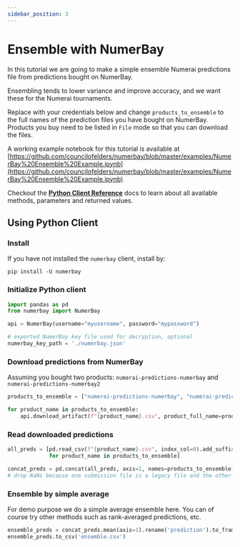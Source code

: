 ```yaml
---
sidebar_position: 3
---
```


# Ensemble with NumerBay

In this tutorial we are going to make a simple ensemble Numerai predictions file from predictions bought on NumerBay.

Ensembling tends to lower variance and improve accuracy, and we want these for the Numerai tournaments.

Replace with your credentials below and change `products_to_ensemble` to the full names of the prediction files you have bought on NumerBay.
Products you buy need to be listed in `File` mode so that you can download the files.

A working example notebook for this tutorial is available at [https://github.com/councilofelders/numerbay/blob/master/examples/NumerBay%20Ensemble%20Example.ipynb](https://github.com/councilofelders/numerbay/blob/master/examples/NumerBay%20Ensemble%20Example.ipynb)

Checkout the **[Python Client Reference](/docs/reference/numerbay)** docs to learn about all available methods, parameters and returned values.

## Using Python Client

### Install
If you have not installed the `numerbay` client, install by:
```commandline
pip install -U numerbay
```

### Initialize Python client
```python
import pandas as pd
from numerbay import NumerBay

api = NumerBay(username="myusername", password="mypassword")

# exported NumerBay key file used for decryption, optional
numerbay_key_path = './numerbay.json'
```

### Download predictions from NumerBay

Assuming you bought two products: `numerai-predictions-numerbay` and `numerai-predictions-numerbay2`

```python
products_to_ensemble = ["numerai-predictions-numerbay", "numerai-predictions-numerbay2"]

for product_name in products_to_ensemble:
    api.download_artifact(f"{product_name}.csv", product_full_name=product_name, key_path=numerbay_key_path)
```

### Read downloaded predictions

```python
all_preds = [pd.read_csv(f"{product_name}.csv", index_col=0).add_suffix(f"_{product_name}") 
             for product_name in products_to_ensemble]

concat_preds = pd.concat(all_preds, axis=1, names=products_to_ensemble).dropna(how='any')
# drop NaNs because one submission file is a legacy file and the other a v2 file
```

### Ensemble by simple average

For demo purpose we do a simple average ensemble here. You can of course try other methods such as rank-averaged predictions, etc.

```python
ensemble_preds = concat_preds.mean(axis=1).rename('prediction').to_frame()
ensemble_preds.to_csv('ensemble.csv')
```
